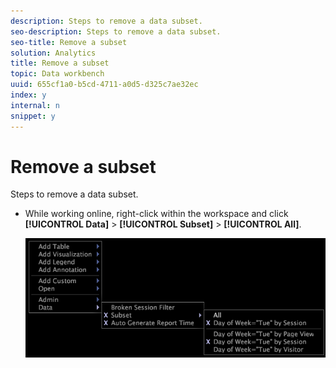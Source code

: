 ```yaml
---
description: Steps to remove a data subset.
seo-description: Steps to remove a data subset.
seo-title: Remove a subset
solution: Analytics
title: Remove a subset
topic: Data workbench
uuid: 655cf1a0-b5cd-4711-a0d5-d325c7ae32ec
index: y
internal: n
snippet: y
---
```


# Remove a subset

Steps to remove a data subset.

* While working online, right-click within the workspace and click **[!UICONTROL Data]** > **[!UICONTROL Subset]** > **[!UICONTROL All]**.

  ![](assets/mnu_Subset_All.png)

